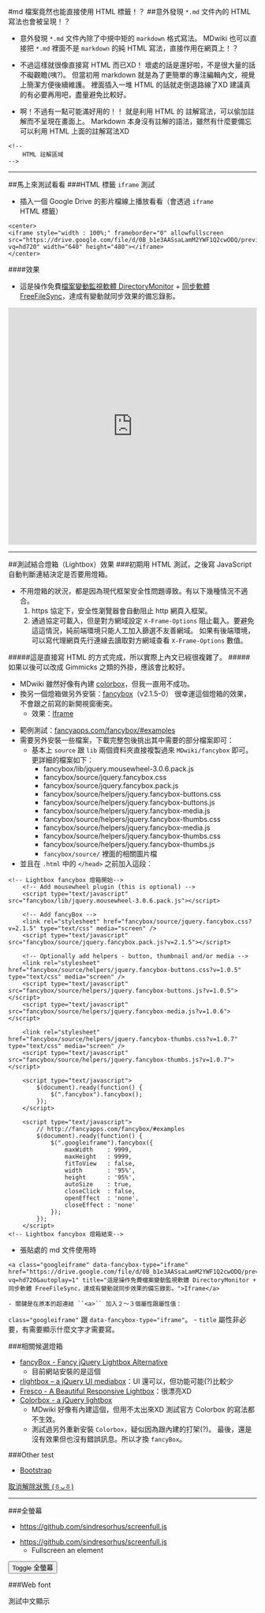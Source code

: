 #md 檔案竟然也能直接使用 HTML 標籤！？
##意外發現 ``*.md`` 文件內的 HTML 寫法也會被呈現！？
- 意外發現 ``*.md`` 文件內除了中規中矩的 ``markdown`` 格式寫法。
MDwiki 也可以直接把 ``*.md`` 裡面不是 ``markdown`` 的純 HTML 寫法，直接作用在網頁上！？

- 不過這樣就很像直接寫 HTML 而已XD！
壞處的話是還好啦，不是很大量的話不礙觀瞻(咦?)。
但當初用 markdown 就是為了更簡單的專注編輯內文，視覺上簡潔方便後續維護。
裡面插入一堆 HTML 的話就走倒退路線了XD
建議真的有必要再用吧，盡量避免比較好。

- 啊！不過有一點可能滿好用的！！
就是利用 HTML 的 註解寫法，可以偷加註解而不呈現在畫面上。
Markdown 本身沒有註解的語法，雖然有什麼要備忘可以利用 HTML 上面的註解寫法XD
~~~
<!-- 
    HTML 註解區域
-->
~~~
<!-- 
    HTML 註解區域
-->

----

##馬上來測試看看
###HTML 標籤 ``iframe`` 測試
-  插入一個 Google Drive 的影片檔線上播放看看（會透過 ``iframe`` HTML 標籤）
~~~
<center>
<iframe style="width : 100%;" frameborder="0" allowfullscreen src="https://drive.google.com/file/d/0B_b1e3AASsaLamM2YWF1Q2cwODQ/preview?vq=hd720" width="640" height="480"></iframe>
</center>
~~~

####效果
- 這是操作免費[檔案變動監視軟體 DirectoryMonitor](https://www.google.com.tw/search?newwindow=1&q=DirectoryMonitor+%E9%98%BF%E6%A6%AE&oq=DirectoryMonitor+%E9%98%BF%E6%A6%AE&gs_l=serp.3..30i10.1299.5522.0.5904.19.13.6.0.0.0.120.1181.9j4.13.0....0...1c.1j4.64.serp..2.15.818...0i13.eAX9NC_IGiw) + [同步軟體 FreeFileSync](https://www.google.com.tw/search?newwindow=1&q=FreeFileSync+%E9%98%BF%E6%A6%AE&oq=FreeFileSync+%E9%98%BF%E6%A6%AE&gs_l=serp.3..0.407.2032.0.3750.7.7.0.0.0.0.144.814.3j4.7.0....0...1c.1j4.64.serp..1.2.277.yK-23SciBkw)，達成有變動就同步效果的備忘錄影。

<center>
<iframe id="test_googledrive" style="width : 100%;" frameborder="0" allowfullscreen src="https://drive.google.com/file/d/0B_b1e3AASsaLamM2YWF1Q2cwODQ/preview?vq=hd720" width="640" height="480"></iframe>
</center>

----

##測試結合燈箱（Lightbox）效果
###初期用 HTML 測試，之後寫 JavaScript 自動判斷連結決定是否要用燈箱。
- 不用燈箱的狀況，都是因為現代框架安全性問題導致。有以下幾種情況不適合。
  1. https 協定下，安全性瀏覽器會自動阻止 http 網頁入框架。
  2. 通過協定可載入，但是對方網域設定 ``X-Frame-Options`` 阻止載入。要避免這這情況，純前端環境只能人工加入篩選不友善網域。
  如果有後端環境，可以寫代理網頁先行連線去讀取對方網域查看 ``X-Frame-Options`` 數值。

#####這是直接寫 HTML 的方式完成，所以實際上內文已經很複雜了。
#####如果以後可以改成 Gimmicks 之類的外掛，應該會比較好。

- MDwiki 雖然好像有內建 [colorbox](http://www.jacklmoore.com/colorbox)，但我一直用不成功。
- 換另一個燈箱做另外安裝：[fancybox](http://fancyapps.com/fancybox/#examples)（v2.1.5-0）
很幸運這個燈箱的效果，不會跟之前寫的新開視窗衝突。
  - 效果：<a class="googleiframe" data-fancybox-type="iframe" href="https://drive.google.com/file/d/0B_b1e3AASsaLamM2YWF1Q2cwODQ/preview?vq=hd720" title="這是操作免費檔案變動監視軟體 DirectoryMonitor + 同步軟體 FreeFileSync，達成有變動就同步效果的備忘錄影。">Iframe</a>
<!-- <a class="fancybox fancybox.iframe" href="https://drive.google.com/file/d/0B_b1e3AASsaLamM2YWF1Q2cwODQ/preview?vq=hd720">Iframe</a> -->
  - 範例測試：<a href="http://fancyapps.com/fancybox/#examples" title="http://fancyapps.com/fancybox/#examples">fancyapps.com/fancybox/#examples</a>
  - 需要另外安裝一些檔案，下載完整包後挑出其中需要的部分檔案即可：
    - 基本上 ``source`` 跟 ``lib`` 兩個資料夾直接複製過來 ``MDwiki/fancybox`` 即可。
更詳細的檔案如下：
      - fancybox/lib/jquery.mousewheel-3.0.6.pack.js
      - fancybox/source/jquery.fancybox.css
      - fancybox/source/jquery.fancybox.pack.js
      - fancybox/source/helpers/jquery.fancybox-buttons.css
      - fancybox/source/helpers/jquery.fancybox-buttons.js
      - fancybox/source/helpers/jquery.fancybox-media.js
      - fancybox/source/helpers/jquery.fancybox-thumbs.css
      - fancybox/source/helpers/jquery.fancybox-media.js
      - fancybox/source/helpers/jquery.fancybox-thumbs.css
      - fancybox/source/helpers/jquery.fancybox-thumbs.js
      - ``fancybox/source/`` 裡面的相關圖片檔
  - 並且在 ``.html`` 中的 ``</head>`` 之前加入這段：
~~~
<!-- Lightbox fancybox 燈箱開始-->
    <!-- Add mousewheel plugin (this is optional) -->
    <script type="text/javascript" src="fancybox/lib/jquery.mousewheel-3.0.6.pack.js"></script>

    <!-- Add fancyBox -->
    <link rel="stylesheet" href="fancybox/source/jquery.fancybox.css?v=2.1.5" type="text/css" media="screen" />
    <script type="text/javascript" src="fancybox/source/jquery.fancybox.pack.js?v=2.1.5"></script>

    <!-- Optionally add helpers - button, thumbnail and/or media -->
    <link rel="stylesheet" href="fancybox/source/helpers/jquery.fancybox-buttons.css?v=1.0.5" type="text/css" media="screen" />
    <script type="text/javascript" src="fancybox/source/helpers/jquery.fancybox-buttons.js?v=1.0.5"></script>
    <script type="text/javascript" src="fancybox/source/helpers/jquery.fancybox-media.js?v=1.0.6"></script>

    <link rel="stylesheet" href="fancybox/source/helpers/jquery.fancybox-thumbs.css?v=1.0.7" type="text/css" media="screen" />
    <script type="text/javascript" src="fancybox/source/helpers/jquery.fancybox-thumbs.js?v=1.0.7"></script>

    <script type="text/javascript">
        $(document).ready(function() {
            $(".fancybox").fancybox();
        });
    </script>

    <script type="text/javascript">
        // http://fancyapps.com/fancybox/#examples
        $(document).ready(function() {
            $(".googleiframe").fancybox({
                maxWidth    : 9999,
                maxHeight   : 9999,
                fitToView   : false,
                width       : '95%',
                height      : '95%',
                autoSize    : true,
                closeClick  : false,
                openEffect  : 'none',
                closeEffect : 'none'
            });
        });
    </script>
<!-- Lightbox fancybox 燈箱結束-->
~~~
  - 張貼處的 md 文件使用時
~~~
<a class="googleiframe" data-fancybox-type="iframe" href="https://drive.google.com/file/d/0B_b1e3AASsaLamM2YWF1Q2cwODQ/preview?vq=hd720&autoplay=1" title="這是操作免費檔案變動監視軟體 DirectoryMonitor + 同步軟體 FreeFileSync，達成有變動就同步效果的備忘錄影。">Iframe</a>
~~~
    - 關鍵是在原本的超連結 ``<a>`` 加入２～３個屬性跟屬性值：
``class="googleiframe"`` 跟 ``data-fancybox-type="iframe"``。
    - ``title`` 屬性非必要，有需要顯示什麼文字才需要寫。

###相關候選燈箱
- [fancyBox - Fancy jQuery Lightbox Alternative](http://fancyapps.com/fancybox/#examples)
  - 目前網站安裝的是這個
- [rlightbox – a jQuery UI mediabox](http://ryrych.pl/rlightbox2)：UI 還可以，但功能可能(?)比較少
- [Fresco - A Beautiful Responsive Lightbox](http://www.frescojs.com)：很漂亮XD
- [Colorbox - a jQuery lightbox](http://www.jacklmoore.com/colorbox)
  - MDwiki 好像有內建這個，但用不太出來XD
測試官方 Colorbox 的寫法都不生效。
  - 測試過另外重新安裝 ``Colorbox``，疑似因為跟內建的打架(?)。
最後，還是沒有效果但也沒有錯誤訊息。所以才換 ``fancyBox``。


###Other test
- [Bootstrap](https://kkbruce.tw/bs3/Javascript)

<script type="text/javascript">
	$(function () {
	  $('[data-toggle="popover"]').popover()
	})	
</script>

<a href="#" tabindex="0" class="btn btn-lg btn-danger" role="button" data-toggle="popover" data-trigger="focus" title="Dismissible popover" data-content="And here's some amazing content. It's very engaging. Right?">取消解除狀態 (ㆆᴗㆆ)﻿</a>

----

###全螢幕
- https://github.com/sindresorhus/screenfull.js

<script type="text/javascript">
    var elem = document.getElementById('test_googledrive');
    document.getElementById('toggle').addEventListener('click', () => {
	    if (screenfull.enabled) {
	    	screenfull.request(elem);
	    }
    });	
</script>

- https://github.com/sindresorhus/screenfull.js
  - Fullscreen an element

<button id="toggle" class="btn btn-lg btn-danger">Toggle 全螢幕</button>

###Web font
<div class="fonttest">測試中文顯示</div>